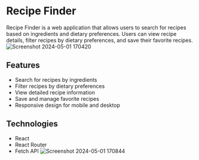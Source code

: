 # Recipe Finder

Recipe Finder is a web application that allows users to search for recipes based on ingredients and dietary preferences. Users can view recipe details, filter recipes by dietary preferences, and save their favorite recipes.
![Screenshot 2024-05-01 170420](https://github.com/syntax019/recipe-finder/assets/138269565/cd0338e4-32ee-4bde-aaec-1e952bfa3376)


## Features

- Search for recipes by ingredients
- Filter recipes by dietary preferences
- View detailed recipe information
- Save and manage favorite recipes
- Responsive design for mobile and desktop

## Technologies

- React
- React Router
- Fetch API
![Screenshot 2024-05-01 170844](https://github.com/syntax019/recipe-finder/assets/138269565/c95b7f99-3c86-4608-9e78-a536ef7e95cb)

